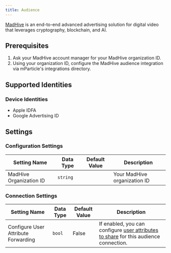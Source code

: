 ```yaml
---
title: Audience
---
```


[MadHive](https://www.madhive.com/) is an end-to-end advanced advertising solution for digital video that leverages cryptography, blockchain, and AI.

## Prerequisites

1. Ask your MadHive account manager for your MadHive organization ID.
2. Using your organization ID, configure the MadHive audience integration via mParticle's integrations directory.

## Supported Identities

### Device Identities

* Apple IDFA
* Google Advertising ID

## Settings

### Configuration Settings

Setting Name | Data Type | Default Value | Description
|---|---|---|---
MadHive Organization ID | `string` |  | Your MadHive organization ID

### Connection Settings

Setting Name | Data Type | Default Value | Description
|---|---|---|---
Configure User Attribute Forwarding | `bool` | False| If enabled, you can configure [user attributes to share](/guides/platform-guide/audiences/#user-attribute-sharing) for this audience connection.
